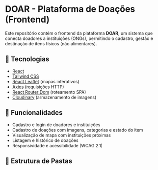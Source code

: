 # DOAR - Plataforma de Doações (Frontend)

Este repositório contém o frontend da plataforma **DOAR**, um sistema que conecta doadores a instituições (ONGs), permitindo o cadastro, gestão e destinação de itens físicos (não alimentares).

## 🔧 Tecnologias

- [React](https://reactjs.org/)
- [Tailwind CSS](https://tailwindcss.com/)
- [React Leaflet](https://react-leaflet.js.org/) (mapas interativos)
- [Axios](https://axios-http.com/) (requisições HTTP)
- [React Router Dom](https://reactrouter.com/) (roteamento SPA)
- [Cloudinary](https://cloudinary.com/) (armazenamento de imagens)

## 🚀 Funcionalidades

- Cadastro e login de doadores e instituições
- Cadastro de doações com imagens, categorias e estado do item
- Visualização de mapa com instituições próximas
- Listagem e histórico de doações
- Responsividade e acessibilidade (WCAG 2.1)

## 📁 Estrutura de Pastas
